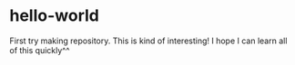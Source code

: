 # hello-world
First try making repository.
This is kind of interesting! I hope I can learn all of this quickly^^
